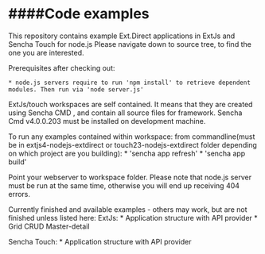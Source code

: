 ####Code examples
========
This repository contains example Ext.Direct applications in ExtJs and Sencha Touch for node.js
Please navigate down to source tree, to find the one you are interested.

Prerequisites after checking out:

    * node.js servers require to run 'npm install' to retrieve dependent modules. Then run via 'node server.js'

ExtJs/touch workspaces are self contained. It means that they are created using Sencha CMD , and contain all source files for framework.
Sencha Cmd v4.0.0.203 must be installed on development machine.

To run any examples contained within workspace:
from commandline(must be in extjs4-nodejs-extdirect or touch23-nodejs-extdirect folder depending on which project are you building):
    * 'sencha app refresh'
    * 'sencha app build'

Point your webserver to workspace folder.
Please note that node.js server must be run at the same time, otherwise you will end up receiving 404 errors.


Currently finished and available examples - others may work, but are not finished unless listed here:
ExtJs:
    * Application structure with API provider
    * Grid CRUD Master-detail

Sencha Touch:
    * Application structure with API provider

